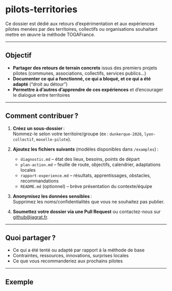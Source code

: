 # pilots-territories

Ce dossier est dédié aux retours d’expérimentation et aux expériences pilotes menées par des territoires, collectifs ou organisations souhaitant mettre en œuvre la méthode TOGAFrance.

---

## Objectif

- **Partager des retours de terrain concrets** issus des premiers projets pilotes (communes, associations, collectifs, services publics…)
- **Documenter ce qui a fonctionné, ce qui a bloqué, et ce qui a été adapté** (“droit au détour”)
- **Permettre à d’autres d’apprendre de ces expériences** et d’encourager le dialogue entre territoires

---

## Comment contribuer ?

1. **Créez un sous-dossier** :  
   Nommez-le selon votre territoire/groupe (ex : `dunkerque-2026`, `lyon-collectif`, `moselle-pilote`).

2. **Ajoutez les fichiers suivants** (modèles disponibles dans `/examples`) :
   - `diagnostic.md` – état des lieux, besoins, points de départ
   - `plan-action.md` – feuille de route, objectifs, calendrier, adaptations locales
   - `rapport-experience.md` – résultats, apprentissages, obstacles, recommandations
   - `README.md` (optionnel) – brève présentation du contexte/équipe

3. **Anonymisez les données sensibles** :  
   Supprimez les noms/confidentialités que vous ne souhaitez pas publier.

4. **Soumettez votre dossier via une Pull Request** ou contactez-nous sur [github@jagrat.fr](mailto:github@jagrat.fr).

---

## Quoi partager ?

- Ce qui a été tenté ou adapté par rapport à la méthode de base
- Contraintes, ressources, innovations, surprises locales
- Ce que vous recommanderiez aux prochains pilotes

---

## Exemple

